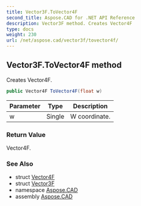 ```yaml
---
title: Vector3F.ToVector4F
second_title: Aspose.CAD for .NET API Reference
description: Vector3F method. Creates Vector4F
type: docs
weight: 230
url: /net/aspose.cad/vector3f/tovector4f/
---
```

## Vector3F.ToVector4F method

Creates Vector4F.

```csharp
public Vector4F ToVector4F(float w)
```

| Parameter | Type | Description |
| --- | --- | --- |
| w | Single | W coordinate. |

### Return Value

Vector4F.

### See Also

* struct [Vector4F](../../vector4f/)
* struct [Vector3F](../)
* namespace [Aspose.CAD](../../vector3f/)
* assembly [Aspose.CAD](../../../)


